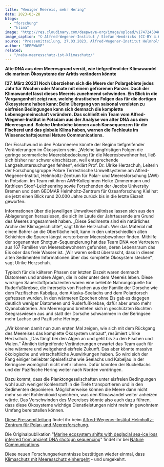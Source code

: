 ```yaml
---
title: "Weniger Meereis, mehr Hering"
date: 2023-03-28
blogs: 
  - "forschung"
  - "klima"
image: "http://res.cloudinary.com/deepwave-org/image/upload/v1747245048/deepwave.org/20150822_PS94_Eisbaer_036_SHendricks-scaled.jpg"
image_caption: "© Alfred-Wegener-Institut / Stefan Hendricks (CC-BY 4.0)"
source: "Pressemitteilung, 27.03.2023, Alfred-Wegener-Institut Helmholtz-Zentrum für Polar- und Meeresforschung"
author: "DEEPWAVE"
related: 
  - "/nabu-meeresschutz-ist-klimaschutz/"
---
```


**Alte DNA aus dem Meeresgrund verrät, wie tiefgreifend der Klimawandel die marinen Ökosysteme der Arktis verändern könnte**

**\[27. März 2023\] Noch überziehen sich die Meere der Polargebiete jedes Jahr für Wochen oder Monate mit einem gefrorenen Panzer. Doch der Klimawandel lässt dieses Meereis zunehmend schwinden. Ein Blick in die Vergangenheit zeigt nun, welche drastischen Folgen das für die dortigen Ökosysteme haben kann: Beim Übergang von saisonal vereisten zu eisfreien Bedingungen kann sich demnach die komplette Lebensgemeinschaft verändern. Das schließt ein Team vom Alfred-Wegener-Institut in Potsdam aus der Analyse von alter DNA aus dem Meeresgrund. Solche Umbrüche können auch Konsequenzen für die Fischerei und das globale Klima haben, warnen die Fachleute im Wissenschaftsjournal Nature Communications.**

Der Eisschwund in den Polarmeeren könnte der Beginn tiefgreifender Veränderungen im Ökosystem sein. „Welche langfristigen Folgen die geringe sommerliche Meereisbedeckung für die Meeresbewohner hat, ließ sich bisher nur schwer einschätzen, weil entsprechende Langzeituntersuchungen fehlten“, erklärt Prof. Dr. Ulrike Herzschuh, Leiterin der Forschungsgruppe Polare Terrestrische Umweltsysteme am Alfred-Wegener-Institut, Helmholtz-Zentrum für Polar- und Meeresforschung (AWI) in Potsdam. Im Team mit ihren AWI-Kolleginnen Heike Zimmermann und Kathleen Stoof-Leichsenring sowie Forschenden der Jacobs University Bremen und dem GEOMAR Helmholtz-Zentrum für Ozeanforschung Kiel hat sie jetzt einen Blick rund 20.000 Jahre zurück bis in die letzte Eiszeit geworfen.

Informationen über die jeweiligen Umweltverhältnisse lassen sich aus den Ablagerungen herauslesen, die sich im Laufe der Jahrtausende am Grund des Meeres angesammelt haben. „Diese Sedimente sind ein natürliches Archiv der Klimageschichte“, sagt Ulrike Herzschuh. Wer das Material mit einem Bohrer an die Oberfläche holt, kann in den unterschiedlich alten Schichten die Spuren längst verstorbener Meeresbewohner finden. Mithilfe der sogenannten Shotgun-Sequenzierung hat das Team DNA von Vertretern aus 167 Familien von Meeresbewohnern gefunden, deren Lebensraum das Eis oder das freie Wasser ist. „Wir waren selbst überrascht, dass in diesen alten Sedimenten Informationen über das komplette Ökosystem stecken“, sagt Ulrike Herzschuh.

Typisch für die kälteren Phasen der letzten Eiszeit waren demnach Diatomeen und andere Algen, die in oder unter dem Meereis leben. Diese winzigen Sauerstoffproduzenten waren eine beliebte Nahrungsquelle für Ruderfußkrebse, die ihrerseits von Fischen aus der Familie der Dorsche wie dem Pazifischen Kabeljau, dem Alaska-Seelachs und dem Polardorsch gefressen wurden. In den wärmeren Epochen ohne Eis gab es dagegen deutlich weniger Diatomeen und Ruderfußkrebse, dafür aber umso mehr Cyanobakterien. Am Meeresgrund breiteten sich in geschützten Buchten Seegraswiesen aus und statt der Dorsche schwammen in der Beringsee mehr Lachse und Pazifische Heringe.

„Wir können damit nun zum ersten Mal zeigen, wie sich mit dem Rückgang des Meereises das komplette Ökosystem umbaut“, resümiert Ulrike Herzschuh. „Das fängt bei den Algen an und geht bis zu den Fischen und Walen.“ Ähnlich tiefgreifende Veränderungen erwartet das Team auch für eine wärmere und weitgehend eisfreie Zukunft. Das aber könnte massive ökologische und wirtschaftliche Auswirkungen haben. So wird sich der Fang einiger beliebter Speisefische wie Seelachs und Kabeljau in der Beringsee womöglich nicht mehr lohnen. Dafür könnten der Buckellachs und der Pazifische Hering weiter nach Norden vordringen.

Dazu kommt, dass die Planktongesellschaften unter eisfreien Bedingungen wohl auch weniger Kohlenstoff in die Tiefe transportieren und in den Sedimenten deponieren. Möglicherweise können die Meere dann nicht mehr so viel Kohlendioxid speichern, was den Klimawandel weiter anheizen würde. Das Verschwinden des Meereises könnte also auch dazu führen, dass diese Ökosysteme wichtige Dienstleistungen nicht mehr in gewohntem Umfang bereitstellen können.

[Diese Pressemitteilung](https://www.awi.de/ueber-uns/service/presse/presse-detailansicht/weniger-meereis-mehr-hering.html) findet ihr beim [Alfred-Wegener-Institut Helmholtz-Zentrum für Polar- und Meeresforschung](https://www.awi.de/). 

Die Originalpublikation "[Marine ecosystem shifts with deglacial sea-ice loss inferred from ancient DNA shotgun sequencing](https://www.nature.com/articles/s41467-023-36845-x)" findet ihr bei [Nature Communications](https://www.nature.com/ncomms/).

Diese neuen Forschungserkenntnisse bestätigen wieder einmal, dass [Klimaschutz mit Meeresschutz einhergeht](https://www.deepwave.org/nabu-meeresschutz-ist-klimaschutz/) - und umgekehrt.
